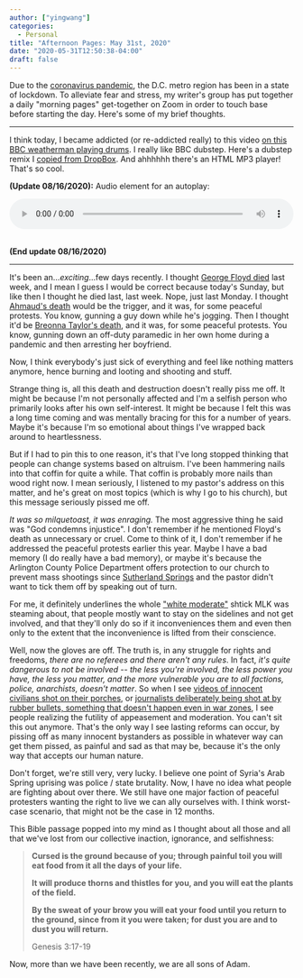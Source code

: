 ```yaml
---
author: ["yingwang"]
categories:
  - Personal
title: "Afternoon Pages: May 31st, 2020"
date: "2020-05-31T12:50:38-04:00"
draft: false
---
```


Due to the [coronavirus
pandemic](https://en.wikipedia.org/wiki/2019-20_coronavirus_pandemic), the D.C.
metro region has been in a state of lockdown. To alleviate fear and stress, my
writer's group has put together a daily "morning pages" get-together on Zoom in
order to touch base before starting the day. Here's some of my brief thoughts.

__________

I think today, I became addicted (or re-addicted really) to this video [on this
BBC weatherman playing
drums](https://www.bbc.com/news/av/uk-england-manchester-52297848/weather-presenter-goes-viral-drumming-to-bbc-news-theme).
I really like BBC dubstep. Here's a dubstep remix I [copied from
DropBox](/music/posts/2020/05/31/bbc_dubstep.mp3). And ahhhhhh there's an HTML
MP3 player! That's so cool.

**(Update 08/16/2020):** Audio element for an autoplay:

<!-- https://stackoverflow.com/a/20179321/1497211 -->
<audio style="width: 100%; width: -moz-available; width: -webkit-fill-available; width: fill-available; max-width: 100%;" controls loop>
  <source src="/music/posts/2020/05/31/bbc_dubstep.mp3" type="audio/mpeg">
  Your browser does not support the audio element.
</audio>
<br/>
<br/>

**(End update 08/16/2020)**

__________

It's been an...*exciting*...few days recently. I thought [George Floyd
died](https://en.wikipedia.org/wiki/Death_of_George_Floyd) last week, and I mean
I guess I would be correct because today's Sunday, but like then I thought he
died last, last week. Nope, just last Monday. I thought [Ahmaud's
death](https://en.wikipedia.org/wiki/Shooting_of_Ahmaud_Arbery) would be the
trigger, and it was, for some peaceful protests. You know, gunning a guy down
while he's jogging. Then I thought it'd be [Breonna Taylor's
death](https://en.wikipedia.org/wiki/Death_of_Breonna_Taylor), and it was, for
some peaceful protests. You know, gunning down an off-duty paramedic in her own
home during a pandemic and then arresting her boyfriend.

Now, I think everybody's just sick of everything and feel like nothing matters
anymore, hence burning and looting and shooting and stuff.

Strange thing is, all this death and destruction doesn't really piss me off. It
might be because I'm not personally affected and I'm a selfish person who
primarily looks after his own self-interest. It might be because I felt this was
a long time coming and was mentally bracing for this for a number of years.
Maybe it's because I'm so emotional about things I've wrapped back around to
heartlessness.

But if I had to pin this to one reason, it's that I've long stopped thinking
that people can change systems based on altruism. I've been hammering nails into
that coffin for quite a while. That coffin is probably more nails than wood
right now. I mean seriously, I listened to my pastor's address on this matter,
and he's great on most topics (which is why I go to his church), but this
message seriously pissed me off.

*It was so milquetoast, it was enraging.* The most aggressive thing he said was
"God condemns injustice". I don't remember if he mentioned Floyd's death as
unnecessary or cruel. Come to think of it, I don't remember if he addressed the
peaceful protests earlier this year. Maybe I have a bad memory (I do really have
a bad memory), or maybe it's because the Arlington County Police Department
offers protection to our church to prevent mass shootings since [Sutherland
Springs](https://en.wikipedia.org/wiki/Sutherland_Springs_church_shooting) and
the pastor didn't want to tick them off by speaking out of turn.

For me, it definitely underlines the whole ["white
moderate"](https://bennorton.com/mlk-on-white-moderates/) shtick MLK was
steaming about, that people mostly want to stay on the sidelines and not get
involved, and that they'll only do so if it inconveniences them and even then
only to the extent that the inconvenience is lifted from their conscience.

Well, now the gloves are off. The truth is, in any struggle for rights and
freedoms, *there are no referees and there aren't any rules*. In fact, *it's
quite dangerous to not be involved -- the less you're involved, the less power
you have, the less you matter, and the more vulnerable you are to all factions,
police, anarchists, doesn't matter*. So when I see [videos of innocent civilians
shot on their
porches](https://minnesota.cbslocal.com/video/4571653-video-appears-to-show-law-enforcement-shooting-paint-rounds-at-citizens-on-their-porch/),
or [journalists deliberately being shot at by rubber bullets, something that
doesn't happen even in war
zones](https://www.wave3.com/2020/05/29/lmpd-officer-fires-pepper-balls-wave-news-reporter-photographer-during-louisville-protest/),
I see people realizing the futility of appeasement and moderation. You can't sit
this out anymore. That's the only way I see lasting reforms can occur, by
pissing off as many innocent bystanders as possible in whatever way can get them
pissed, as painful and sad as that may be, because it's the only way that
accepts our human nature.

Don't forget, we're still very, very lucky. I believe one point of Syria's Arab
Spring uprising was police / state brutality. Now, I have no idea what people
are fighting about over there. We still have one major faction of peaceful
protesters wanting the right to live we can ally ourselves with. I think
worst-case scenario, that might not be the case in 12 months.

This Bible passage popped into my mind as I thought about all those and all that
we've lost from our collective inaction, ignorance, and selfishness:

> **Cursed is the ground because of you; through painful toil you will eat food
> from it all the days of your life.**
>
> **It will produce thorns and thistles for you, and you will eat the plants of
> the field.**
>
> **By the sweat of your brow you will eat your food until you return to the
> ground, since from it you were taken; for dust you are and to dust you will
> return.**
>
> Genesis 3:17-19

Now, more than we have been recently, we are all sons of Adam.
